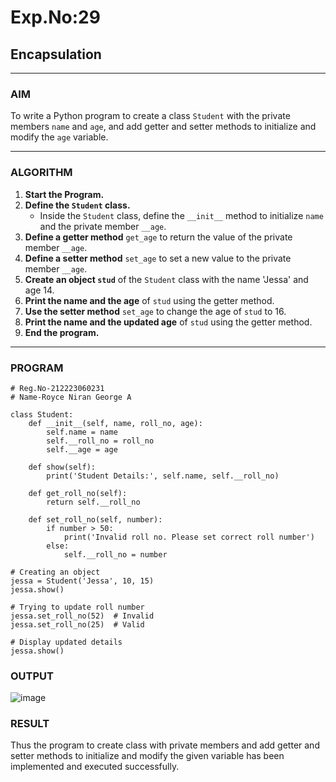 # Exp.No:29  
## Encapsulation

---

### AIM  
To write a Python program to create a class `Student` with the private members `name` and `age`, and add getter and setter methods to initialize and modify the `age` variable.

---

### ALGORITHM

1. **Start the Program.**
2. **Define the `Student` class.**
   - Inside the `Student` class, define the `__init__` method to initialize `name` and the private member `__age`.
3. **Define a getter method** `get_age` to return the value of the private member `__age`.
4. **Define a setter method** `set_age` to set a new value to the private member `__age`.
5. **Create an object `stud`** of the `Student` class with the name 'Jessa' and age 14.
6. **Print the name and the age** of `stud` using the getter method.
7. **Use the setter method** `set_age` to change the age of `stud` to 16.
8. **Print the name and the updated age** of `stud` using the getter method.
9. **End the program.**

---

### PROGRAM

```
# Reg.No-212223060231
# Name-Royce Niran George A

class Student:
    def __init__(self, name, roll_no, age):
        self.name = name
        self.__roll_no = roll_no
        self.__age = age

    def show(self):
        print('Student Details:', self.name, self.__roll_no)

    def get_roll_no(self):
        return self.__roll_no

    def set_roll_no(self, number):
        if number > 50:
            print('Invalid roll no. Please set correct roll number')
        else:
            self.__roll_no = number

# Creating an object
jessa = Student('Jessa', 10, 15)
jessa.show()

# Trying to update roll number
jessa.set_roll_no(52)  # Invalid
jessa.set_roll_no(25)  # Valid

# Display updated details
jessa.show()

```

### OUTPUT
![image](https://github.com/user-attachments/assets/a3ccc1a5-6560-4f6b-aa1f-8de2bfd2337b)

### RESULT
Thus the program to create class with private members and add getter and setter methods to initialize and modify the given variable has been implemented and executed successfully.
